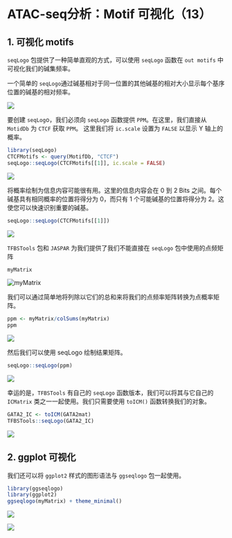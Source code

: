 # ATAC-seq分析：Motif 可视化（13）



## 1. 可视化 motifs

`seqLogo` 包提供了一种简单直观的方式，可以使用 `seqLogo` 函数在 `out motifs` 中可视化我们的碱集频率。

一个简单的 `seqLogo`通过碱基相对于同一位置的其他碱基的相对大小显示每个基序位置的碱基的相对频率。

![](https://swindler-typora.oss-cn-chengdu.aliyuncs.com/typora_imgs/image-20230105203651968.png)



要创建 `seqLog`o，我们必须向 `seqLogo` 函数提供 `PPM`。在这里，我们直接从 `MotidDb` 为 `CTCF` 获取 `PPM`。
这里我们将 `ic.scale` 设置为 `FALSE` 以显示 Y 轴上的概率。

```R
library(seqLogo)
CTCFMotifs <- query(MotifDb, "CTCF")
seqLogo::seqLogo(CTCFMotifs[[1]], ic.scale = FALSE)
```

![](https://swindler-typora.oss-cn-chengdu.aliyuncs.com/typora_imgs/image-20230105203736304.png)



将概率绘制为信息内容可能很有用。这里的信息内容会在 0 到 2 Bits 之间。每个碱基具有相同概率的位置将得分为 0，而只有 1 个可能碱基的位置将得分为 2。这使您可以快速识别重要的碱基。

```R
seqLogo::seqLogo(CTCFMotifs[[1]])
```

![](https://swindler-typora.oss-cn-chengdu.aliyuncs.com/typora_imgs/image-20230105203803189.png)



`TFBSTools` 包和 `JASPAR` 为我们提供了我们不能直接在 `seqLogo` 包中使用的点频矩阵

```R
myMatrix
```

![myMatrix](https://swindler-typora.oss-cn-chengdu.aliyuncs.com/typora_imgs/image-20230105203835520.png)



我们可以通过简单地将列除以它们的总和来将我们的点频率矩阵转换为点概率矩阵。

```R
ppm <- myMatrix/colSums(myMatrix)
ppm
```

![](https://swindler-typora.oss-cn-chengdu.aliyuncs.com/typora_imgs/image-20230105203907447.png)



然后我们可以使用 seqLogo 绘制结果矩阵。

```R
seqLogo::seqLogo(ppm)
```

![](https://swindler-typora.oss-cn-chengdu.aliyuncs.com/typora_imgs/image-20230105203921976.png)



幸运的是，`TFBSTools` 有自己的 `seqLogo` 函数版本，我们可以将其与它自己的 `ICMatrix` 类之一一起使用。我们只需要使用 `toICM()` 函数转换我们的对象。

```R
GATA2_IC <- toICM(GATA2mat)
TFBSTools::seqLogo(GATA2_IC)
```

![](https://swindler-typora.oss-cn-chengdu.aliyuncs.com/typora_imgs/image-20230105203955020.png)



## 2. ggplot 可视化

我们还可以将 `ggplot2` 样式的图形语法与 `ggseqlogo` 包一起使用。

```R
library(ggseqlogo)
library(ggplot2)
ggseqlogo(myMatrix) + theme_minimal()
```

![](https://swindler-typora.oss-cn-chengdu.aliyuncs.com/typora_imgs/image-20230105204029725.png)

![](https://swindler-typora.oss-cn-chengdu.aliyuncs.com/typora_imgs/image-20230105204036312.png)